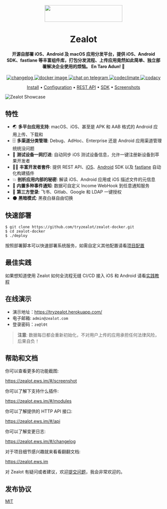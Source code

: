 <div align='center'>
  <a href="https://www.producthunt.com/posts/zealot?utm_source=badge-featured&utm_medium=badge&utm_souce=badge-zealot" target="_blank"><img src="https://api.producthunt.com/widgets/embed-image/v1/featured.svg?post_id=322207&theme=light" style="width: 250px; height: 54px" width="250" height="54" /></a>

  <h1>Zealot</h1>

  <h4>
    开源自部署 iOS、Android 及 macOS 应用分发平台，提供 iOS、Android SDK、fastlane 等丰富组件库，打包分发流程、上传应用竟然如此简单、独立部署解决企业使用的烦恼。 En Taro Adun! 🖖
  </h4>

  <a href="https://github.com/tryzealot/zealot/blob/develop/CHANGELOG.md">
    <img alt="changelog" src="https://img.shields.io/github/v/release/tryzealot/zealot?include_prereleases">
  </a>
  <a href="https://hub.docker.com/r/tryzealot/zealot/">
    <img alt="docker image" src="https://img.shields.io/docker/pulls/tryzealot/zealot.svg">
  </a>
  <a href="https://t.me/tryzealot_lobby">
    <img alt="chat on telegram" src="https://img.shields.io/badge/chat-on%20telegram-important.svg">
  </a>
  <a href="https://codeclimate.com/github/tryzealot/zealot/maintainability">
    <img alt="codeclimate" src="https://api.codeclimate.com/v1/badges/f79b2fed0ce166b2ea2c/maintainability" />
  </a>
  <a href="https://www.codacy.com/gh/tryzealot/zealot/dashboard?utm_source=github.com&amp;utm_medium=referral&amp;utm_content=tryzealot/zealot&amp;utm_campaign=Badge_Grade">
    <img alt="codacy" src="https://app.codacy.com/project/badge/Grade/5e5c7bbeb1214fa39b11a7414f0d7171"/>
  </a>

  <br />

  <a href="https://zealot.ews.im/#/en/deployment">Install</a> •
  <a href="https://zealot.ews.im/#/en/configuration">Configuration</a> •
  <a href="https://zealot.ews.im/#/en/api">REST API</a> •
  <a href="https://zealot.ews.im/#/en/modules">SDK</a> •
  <a href="https://zealot.ews.im/#/en/screenshot">Screenshots</a>
</div>

![Zealot Showcase](https://zealot.ews.im/_media/showcase.png)
## 特性

- 🌏 **多平台应用支持**: macOS、iOS、甚至是 APK 和 AAB 格式的 Android 应用上传、下载和
- 🗄 **多渠道分类管理**: Debug、AdHoc、Enterprise 还是 Android 应用渠道管理统统没问题
- 📱 **测试设备一网打进**: 自动同步 iOS 测试设备信息，允许一键注册新设备到苹果开发者
- 🧑‍💻 **丰富开发者套件**: 提供 REST API、[iOS][zealot-ios-sdk]、[Android][android-android-sdk] SDK 以及 [fastlane][fastlane-plugin-zealot] 自动化构建插件
- 💥 **剖析应用内部的秘密**: 解读 iOS、Android 应用或 iOS 描述文件的元信息
- 🚨 **内置多种事件通知**: 数据可自定义 Income WebHook 到任意通知服务
- 🔑 **第三方登录**: 飞书、Gitlab、Google 和 LDAP 一键授权
- 🌑 **黑暗模式**: 黑夜白昼自由切换

## 快速部署

```
$ git clone https://github.com/tryzealot/zealot-docker.git
$ cd zealot-docker
$ ./deploy
```

按照部署脚本可以快速部署系统服务，如需自定义其他配置请看[项目配置](https://zealot.ews.im/#/configuration)

## 最佳实践

如果想知道使用 Zealot 如何全流程无缝 CI/CD 接入 iOS 和 Android 请看[实践教程](https://zealot.ews.im/#/best_practices)

## 在线演示

- 演示地址：https://tryzealot.herokuapp.com/
- 电子邮箱: `admin@zealot.com`
- 登录密码：`ze@l0t`

> **注意**: 数据每日都会重新初始化，不对用户上传的应用承担任何法律风险，后果自负！

## 帮助和文档

你可以查看更多的功能截图:

https://zealot.ews.im/#/screenshot

你可以了解下支持什么插件:

https://zealot.ews.im/#/modules

你可以了解提供的 HTTP API 接口:

https://zealot.ews.im/#/api

你可以了解变更日志:

https://zealot.ews.im/#/changelog

对于项目细节感兴趣就来看看翻翻文档:

https://zealot.ews.im

对 Zealot 有疑问或者建议，欢迎[提交问题](https://github.com/tryzealot/zealot/issues/new)，我会非常欢迎的。


## 发布协议

[MIT][mit-link]


[zealot-ios-sdk]: https://github.com/tryzealot/zealot-ios
[android-android-sdk]: https://github.com/tryzealot/zealot-android
[fastlane-plugin-zealot]: https://github.com/tryzealot/fastlane-plugin-zealot
[mit-link]: https://github.com/tryzealot/zealot/blob/develop/CHANGELOG.md